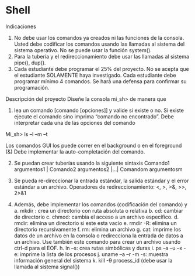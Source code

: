 # Shell
Indicaciones
1.	No debe usar los comandos ya creados ni las funciones de la consola. Usted debe codificar los comandos usando las llamadas al sistema del sistema operativo. No se puede usar la función system().
2.	Para la tubería y el redireccionamiento debe usar las llamadas al sistema pipe(), dup().
3.	Cada estudiante debe programar el 25% del proyecto. No se acepta que el estudiante SOLAMENTE haya investigado. Cada estudiante debe programar mínimo 4 comandos. Se hará una defensa para confirmar su programación. 

Descripción del proyecto
Diseñe la consola mi_sh> de manera que 
1.	lea un comando [comando [opciones]] y valide si existe o no. Si existe ejecute el comando sino imprima “comando no encontrado”. Debe interpretar cada una de las opciones del comando

Mi_sh> ls –l –m –t 

Los comandos GUI los puede correr en el background o en el foreground (&)
Debe implementar la auto-completación del comando.

2.	Se puedan crear tuberías usando la siguiente sintaxis
Comando1 argumentos1 | Comando2 argumentos2 |…| Comandom argumentosm

3.	Se pueda re-direccionar la entrada estándar, la salida estándar y el error estándar a un archivo.
Operadores de redireccionamiento: <, >, >&, >>, 2>&1

4.	Además, debe implementar  los comandos (codificación del comando) y 
a.	mkdir : crea un directorio con ruta absoluta o relativa
b.	cd: cambiar de directorio
c.	chmod: cambia el acceso a un archivo específico. 
d.	rmdir: elimina un directorio si este esta vacío
e.	rmdir -R: elimina un directorio recursivamente
f.	rm: elimina un archivo
g.	cat: imprime los datos de un archivo en la consola o redirecciona la entrada de datos a un archivo. Use también este comando para crear un archivo usando ctrl-d para el EOF. 
h.	ln –s: crea rutas simbólicas y duras
i.	ps –a –u –x -e: imprime la lista de los procesos
j.	uname –a –r  -m -s: muestra información general del sistema
k.	kill -9 process_id (debe usar la llamada al sistema signal())

